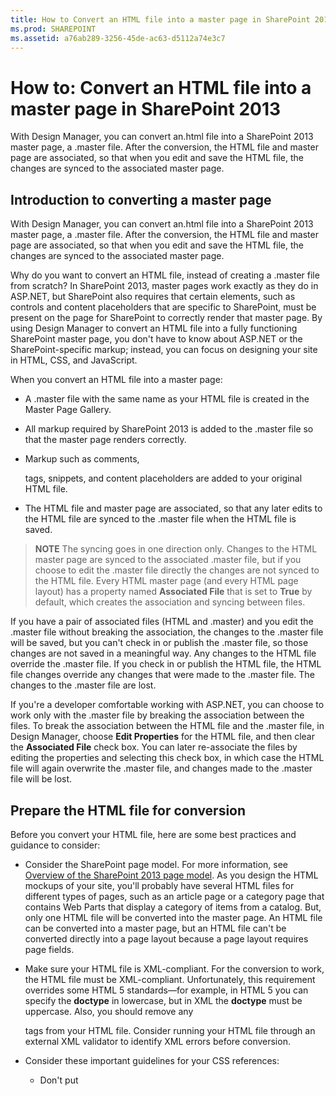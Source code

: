```yaml
---
title: How to Convert an HTML file into a master page in SharePoint 2013
ms.prod: SHAREPOINT
ms.assetid: a76ab289-3256-45de-ac63-d5112a74e3c7
---
```



# How to: Convert an HTML file into a master page in SharePoint 2013
With Design Manager, you can convert an.html file into a SharePoint 2013 master page, a .master file. After the conversion, the HTML file and master page are associated, so that when you edit and save the HTML file, the changes are synced to the associated master page.
## Introduction to converting a master page
<a name="Introduction"> </a>

 With Design Manager, you can convert an.html file into a SharePoint 2013 master page, a .master file. After the conversion, the HTML file and master page are associated, so that when you edit and save the HTML file, the changes are synced to the associated master page.
  
    
    
Why do you want to convert an HTML file, instead of creating a .master file from scratch? In SharePoint 2013, master pages work exactly as they do in ASP.NET, but SharePoint also requires that certain elements, such as controls and content placeholders that are specific to SharePoint, must be present on the page for SharePoint to correctly render that master page. By using Design Manager to convert an HTML file into a fully functioning SharePoint master page, you don't have to know about ASP.NET or the SharePoint-specific markup; instead, you can focus on designing your site in HTML, CSS, and JavaScript.
  
    
    
When you convert an HTML file into a master page:
  
    
    

- A .master file with the same name as your HTML file is created in the Master Page Gallery.
    
  
- All markup required by SharePoint 2013 is added to the .master file so that the master page renders correctly.
    
  
- Markup such as comments, **<div>** tags, snippets, and content placeholders are added to your original HTML file.
    
  
- The HTML file and master page are associated, so that any later edits to the HTML file are synced to the .master file when the HTML file is saved.
    
  

> **NOTE**
> The syncing goes in one direction only. Changes to the HTML master page are synced to the associated .master file, but if you choose to edit the .master file directly the changes are not synced to the HTML file. Every HTML master page (and every HTML page layout) has a property named **Associated File** that is set to **True** by default, which creates the association and syncing between files.
  
    
    

If you have a pair of associated files (HTML and .master) and you edit the .master file without breaking the association, the changes to the .master file will be saved, but you can't check in or publish the .master file, so those changes are not saved in a meaningful way. Any changes to the HTML file override the .master file. If you check in or publish the HTML file, the HTML file changes override any changes that were made to the .master file. The changes to the .master file are lost.
  
    
    
If you're a developer comfortable working with ASP.NET, you can choose to work only with the .master file by breaking the association between the files. To break the association between the HTML file and the .master file, in Design Manager, choose **Edit Properties** for the HTML file, and then clear the **Associated File** check box. You can later re-associate the files by editing the properties and selecting this check box, in which case the HTML file will again overwrite the .master file, and changes made to the .master file will be lost.
  
    
    

## Prepare the HTML file for conversion
<a name="Prepare"> </a>

Before you convert your HTML file, here are some best practices and guidance to consider:
  
    
    

- Consider the SharePoint page model. For more information, see  [Overview of the SharePoint 2013 page model](overview-of-the-sharepoint-2013-page-model.md). As you design the HTML mockups of your site, you'll probably have several HTML files for different types of pages, such as an article page or a category page that contains Web Parts that display a category of items from a catalog. But, only one HTML file will be converted into the master page. An HTML file can be converted into a master page, but an HTML file can't be converted directly into a page layout because a page layout requires page fields.
    
  
- Make sure your HTML file is XML-compliant. For the conversion to work, the HTML file must be XML-compliant. Unfortunately, this requirement overrides some HTML 5 standards—for example, in HTML 5 you can specify the **doctype** in lowercase, but in XML the **doctype** must be uppercase. Also, you should remove any **<form>** tags from your HTML file. Consider running your HTML file through an external XML validator to identify XML errors before conversion.
    
  
- Consider these important guidelines for your CSS references:
    
  - Don't put **<style>** blocks in the **<head>** tag. These styles are removed during conversion. Instead, link from your HTML file to an external CSS file.
    
  
  - Add  `ms-design-css-conversion="no"` to the **<CSS link>** tag if you're using a web font.
    
  
  - Be cautious about applying styles to general HTML tags like **<body>**, **<div>**, and **< img>**. Everything within your SharePoint design, including the ribbon, is within the **<body>** tag. For styles that you would usually apply to the **<body>** tag, consider applying them instead to **<div id="s4-bodyContainer">**, which is a tag that SharePoint 2013 uses for the main body of the page. Also, SharePoint 2013 uses many images that are affected by whatever styles you apply to the **<img>** tag.
    
  
  - Many designers style the navigation by applying classes to **<ul>** and **<li>** elements. But, SharePoint 2013 uses a dynamic navigation control, which you can add to your master page from the Snippet Gallery. SharePoint 2013 navigation controls have styles applied by default that you have to override.
    
  
- Consider these potential issues about file naming:
    
  - If you have Index.html and Index.htm, those files will have the same .master file.
    
  
  - If you have Design/Index.html and Design/SubDesign/Index.html, both of those files are available for conversion into their own, separate .master files, but they'll both show up as Index.html in the master page list in Design Manager. To disambiguate them, click or select the ellipsis button for each file to see the full path.
    
  
- If you're adding a JavaScript widget, make sure the **<script>** start tag is on its own line.
    
  ```
  
<script>
(function( …

  ```


    Do not put them on the same line, like this.
    


  ```
  
<Script> (function( …
  ```

- A reference to the JQuery library (an external reference) should go before the **</head>** tag.
    
  

## Convert the HTML file into a master page
<a name="Convert"> </a>

Before you convert an HTML file, you first have to upload all of your design files, including your HTML file. For more information, see  [How to: Map a network drive to the SharePoint 2013 Master Page Gallery](how-to-map-a-network-drive-to-the-sharepoint-2013-master-page-gallery.md).
  
    
    

### To convert the HTML file into a .master file


1. Browse to your publishing site.
    
  
2. In the upper-right corner of the page, choose **Settings**, and then choose **Design Manager**.
    
  
3. In Design Manager, in the left navigation pane, choose **Edit Master Pages**.
    
  
4. Choose **Convert an HTML file to a SharePoint master page**.
    
  
5. In the **Select an Asset** dialog box, browse to and select the HTML file that you want to convert.
    
    > **NOTE**
      > When you upload your design files, you should keep all files that are related to a single design in their own folder in the Master Page Gallery. When you copy your design folder into the mapped network drive, the Master Page Gallery retains whatever folder structure you created. 
6. Choose **Insert**.
    
    At this point, SharePoint 2013 converts your HTML file into a .master file with the same name.
    
    In Design Manager, your HTML file now appears with a Status column that shows one of two possible statuses:
    
  - **Warnings and Errors**
    
  
  - **Conversion successful**
    
  
7. Follow the link in the Status column to preview the file and to view any errors or warnings about the master page.
    
    The preview page is a live server-side preview of your master page. The top of the preview displays any warnings or errors that you may have to resolve by editing the HTML file in an HTML editor. Errors must be fixed before the preview will display the master page correctly.
    
    For more information about resolving errors and warnings, see  [How to: Resolve errors and warnings when previewing a page in SharePoint 2013](how-to-resolve-errors-and-warnings-when-previewing-a-page-in-sharepoint-2013.md).
    
    For more information about previewing the master page with different pages, see  [How to: Change the preview page in SharePoint 2013 Design Manager](how-to-change-the-preview-page-in-sharepoint-2013-design-manager.md).
    
    The preview page also contains a Snippets link in the upper-right corner. This link opens the Snippet Gallery, where you can begin replacing static or mockup controls in your design with dynamic SharePoint controls. For more information, see  [SharePoint 2013 Design Manager snippets](sharepoint-2013-design-manager-snippets.md).
    
  
8. To fix any errors, edit the HTML file that resides directly on the server by using an HTML editor to open and edit the HTML file in the mapped drive. Each time you save the HTML file, any changes are synced to the associated .master file.
    
  
9. After your master page previews successfully, you will see a **<div>** tag that gets added to your HTML file. You may have to scroll to the bottom of the page to see the **<div>** tag.
    
    This **<div>** is the main content block. It resides inside a content placeholder named **ContentPlaceHolderMain**. At run time, when a visitor browses your site and requests a page, this content placeholder gets filled with content from a page layout that contains content in a matching content region. You should position this **<div>** where you want your page layouts to appear on the master page.
    
    If your HTML file contains static or mockup content in the body of the page, now you begin the process of removing that static content from the HTML master page and applying those styles to other elements of the SharePoint page model, such as page layouts, page field controls, snippets, and display templates. For an example, see  [How to: Create a page layout in SharePoint 2013](how-to-create-a-page-layout-in-sharepoint-2013.md).
    
  

## Understanding the HTML file after conversion
<a name="Understand"> </a>

When you convert an HTML file into a master page, many lines of markup get added to your HTML file. You can safely ignore most of this markup, and most of it will not appear in the final markup of your site when you view source in the browser, but this markup is critical for converting your HTML file into the .master file that SharePoint actually uses. Each time you save a change to your HTML file, this SharePoint markup makes it possible for that same change to be made to the associated .master file in the background.
  
    
    
The markup that gets added includes tags before and in the **<head>** tag, snippets, and content placeholders. Most of the markup is enclosed within comment tags: Whenever you save a change to the HTML file, the conversion process strips out the comments to use the ASP.NET markup within.
  
    
    

### Types of markup

The following is a breakdown of the types of markup that are added to the HTML file:
  
    
    

- **Document properties** The **<mso>** tag contains SharePoint metadata, including information about the file itself and some properties needed for the successful conversion to the .master file.
    
  ```HTML
  
<mso:CustomDocumentProperties>
<mso:HtmlDesignFromMaster msdt:dt="string"></mso:HtmlDesignFromMaster>
<mso:HtmlDesignStatusAndPreview msdt:dt="string">http://[server_name]/sites/PubSite/_catalogs/masterpage/[site_name]/index.html, Conversion successful.</mso:HtmlDesignStatusAndPreview>
<mso:ContentTypeId msdt:dt="string">0x0101000F1C8B9E0EB4BE489F09807B2C53288F0054AD6EF48B9F7B45A142F8173F171BD10003D357F861E29844953D5CAA1D4D8A3A0084F0F9C7FCB65541A59990D173DA60FA</mso:ContentTypeId>
<mso:HtmlDesignAssociated msdt:dt="string">1</mso:HtmlDesignAssociated>
<mso:HtmlDesignConversionSucceeded msdt:dt="string">True</mso:HtmlDesignConversionSucceeded>
</mso:CustomDocumentProperties>
  ```

- **SharePoint namespace registration** The **<SPM>** tag ("SharePoint markup") provides a line registering a SharePoint namespace.
    
  ```HTML
  
<!--SPM:<%@Register Tagprefix="SharePoint" Namespace="Microsoft.SharePoint.WebControls" Assembly="Microsoft.SharePoint, Version=15.0.0.0, Culture=neutral, PublicKeyToken=71e9bce111e9429c"%>-->
        <!--SPM:<%@Register Tagprefix="WebPartPages" Namespace="Microsoft.SharePoint.WebPartPages" Assembly="Microsoft.SharePoint, Version=15.0.0.0, Culture=neutral, PublicKeyToken=71e9bce111e9429c"%>-->
  ```

- **Comments** The **<CS>** and **<CE>** ("Comment start" and "comment end") tags are ignored during the conversion process. These tags are to help you parse the lines of markup.
    
  ```HTML
  
<!--CS: Start Page Head Contents Snippet-->
…
<!--CE: End Page Head Contents Snippet-->

  <!--CS: Start Ribbon Snippet-->
…
<!--CE: End Ribbon Snippet-->

<!--CS: Start PlaceHolderMain Snippet-->
…
<!--CE: End PlaceHolderMain Snippet-->
  ```

- **Snippets** The **<MS>** and **<ME>** ("markup start" and "markup end") tags denote the beginning and end of a SharePoint control or a snippet. A snippet is a SharePoint control that adds SharePoint functionality to your page. You can add snippets yourself by using the Snippet Gallery. For more information, see [SharePoint 2013 Design Manager snippets](sharepoint-2013-design-manager-snippets.md).
    
  ```HTML
  
<!--MS:<SharePoint:RobotsMetaTag runat="server">-->
        <!--ME:</SharePoint:RobotsMetaTag>-->
        <!--MS:<SharePoint:PageTitle runat="server">-->
            <!--MS:<asp:ContentPlaceHolder id="PlaceHolderPageTitle" runat="server">-->
                <!--MS:<SharePoint:ProjectProperty Property="Title" runat="server">-->
                <!--ME:</SharePoint:ProjectProperty>-->
            <!--ME:</asp:ContentPlaceHolder>-->
        <!--ME:</SharePoint:PageTitle>-->
        <!--MS:<SharePoint:StartScript runat="server">-->
        <!--ME:</SharePoint:StartScript>-->
        <!--MS:<SharePoint:CssLink runat="server" Version="15">-->
        <!--ME:</SharePoint:CssLink>-->
        <!--MS:<SharePoint:CacheManifestLink runat="server">-->
        <!--ME:</SharePoint:CacheManifestLink>-->
        <!--MS:<SharePoint:PageRenderMode runat="server" RenderModeType="Standard">-->
        <!--ME:</SharePoint:PageRenderMode>-->
        <!--MS:<SharePoint:ScriptLink language="javascript" name="core.js" OnDemand="true" runat="server" Localizable="false">-->
        <!--ME:</SharePoint:ScriptLink>-->
        <!--MS:<SharePoint:ScriptLink language="javascript" name="menu.js" OnDemand="true" runat="server" Localizable="false">-->
        <!--ME:</SharePoint:ScriptLink>-->
        <!--MS:<SharePoint:ScriptLink language="javascript" name="callout.js" OnDemand="true" runat="server" Localizable="false">-->
        <!--ME:</SharePoint:ScriptLink>-->
        <!--MS:<SharePoint:ScriptLink language="javascript" name="sharing.js" OnDemand="true" runat="server" Localizable="false">-->
        <!--ME:</SharePoint:ScriptLink>-->
        <!--MS:<SharePoint:ScriptLink language="javascript" name="suitelinks.js" OnDemand="true" runat="server" Localizable="false">-->
        <!--ME:</SharePoint:ScriptLink>-->
        <!--MS:<SharePoint:CustomJSUrl runat="server">-->
        <!--ME:</SharePoint:CustomJSUrl>-->
        <!--MS:<SharePoint:SoapDiscoveryLink runat="server">-->
        <!--ME:</SharePoint:SoapDiscoveryLink>-->
        <!--MS:<SharePoint:AjaxDelta id="DeltaPlaceHolderAdditionalPageHead" Container="false" runat="server">-->
            <!--MS:<asp:ContentPlaceHolder id="PlaceHolderAdditionalPageHead" runat="server">-->
            <!--ME:</asp:ContentPlaceHolder>-->
            <!--MS:<SharePoint:DelegateControl runat="server" ControlId="AdditionalPageHead" AllowMultipleControls="true">-->
            <!--ME:</SharePoint:DelegateControl>-->
            <!--MS:<asp:ContentPlaceHolder id="PlaceHolderBodyAreaClass" runat="server">-->
            <!--ME:</asp:ContentPlaceHolder>-->
        <!--ME:</SharePoint:AjaxDelta>-->
        <!--MS:<SharePoint:CssRegistration Name="Themable/corev15.css" runat="server">-->
        <!--ME:</SharePoint:CssRegistration>-->
        <!--MS:<SharePoint:AjaxDelta id="DeltaSPWebPartManager" runat="server">-->
            <!--MS:<WebPartPages:SPWebPartManager runat="server">-->
            <!--ME:</WebPartPages:SPWebPartManager>-->
        <!--ME:</SharePoint:AjaxDelta>-->
  ```

- **Preview blocks** The **<PS>** and **<PE>** ("Preview start" and "preview end") tags surround a section of HTML code that you shouldn't edit because this section affects only the design-time preview. These preview sections are a snapshot in time of the SharePoint control that snippet is inserting. A preview makes it possible for you to work more meaningfully on the HTML file in a client-side HTML editor. But, changing the content or styling within that preview has no lasting effect on the .master file, which is what SharePoint is ultimately using. To style a snippet, you have to identify and override the SharePoint styles with your own custom CSS.
    
  ```HTML
  
<!--PS: Start of READ-ONLY PREVIEW (do not modify) -->
<div class="DefaultContentBlock" style="background:rgb(0, 114, 198); color:white; width:100%; padding:8px; height:64px; overflow:hidden;">The SharePoint ribbon will be here when your file is either previewed on or applied to your site.</div>
<!--PE: End of READ-ONLY PREVIEW -->
  ```

- **SharePoint IDs** Two of the snippets added to your HTML file during the conversion (the Page Head Contents snippet and the SharePoint Ribbon) have an associated SharePoint ID, or SID (00 and 02, respectively). These IDs make it possible to shorten the snippets and make the HTML in the page easier to read.
    
  ```HTML
  
<!--SID:00 -->

<!--SID:02 {Ribbon}-->
  ```


### Added snippets

It's important to know about two of the snippets that are added to your HTML file. These snippets are added automatically during the conversion, but they're not available for you to add from the Snippet Gallery.
  
    
    

- **The Ribbon** For content authors to be able to create pages and author content on your SharePoint site, your master page needs the ribbon and the "suite navigation" that is new to SharePoint 2013. The ribbon is contained in a security-trimming snippet, so that when a visitor browses your site, the ribbon is displayed only to authenticated users, not anonymous users. You can move the ribbon to a different position on the page or style it by overriding the default CSS classes, but we do not recommend moving or reordering the components (such as the Site Actions menu) that are contained inside the ribbon.
    
  ```HTML
  
<!--MS:<SharePoint:SPSecurityTrimmedControl runat="server" AuthenticationRestrictions="AnonymousUsersOnly">-->
<!--MS:<wssucw:Welcome runat="server" EnableViewState="false">-->
<!--ME:</wssucw:Welcome>-->
<!--ME:</SharePoint:SPSecurityTrimmedControl>-->
  ```

- **ContentPlaceHolderMain** At the bottom of the **<div id="s4-bodyContainer">** tag, before the closing **</body>** tag, the conversion process inserts a content placeholder named **PlaceHolderMain**. Inside this snippet is the black-bordered, yellow **<div>** that appears in the design view of your HTML editor, or in the server-side preview in Design Manager.
    
    This **<div>** represents the area where the content specified by your page layouts and pages will go. You should move the **PlaceHolderMain** snippet to the place within your master page that will be filled by your page layouts—the area of your site design that isn't the same across all pages of your site.
    


  ```HTML
  
<!--CS: Start PlaceHolderMain Snippet-->
                    <!--SPM:<%@Register Tagprefix="SharePoint" Namespace="Microsoft.SharePoint.WebControls" Assembly="Microsoft.SharePoint, Version=15.0.0.0, Culture=neutral, PublicKeyToken=71e9bce111e9429c"%>-->
                    <!--MS:<SharePoint:AjaxDelta ID="DeltaPlaceHolderMain" IsMainContent="true" runat="server">-->
                        <!--MS:<asp:ContentPlaceHolder ID="PlaceHolderMain" runat="server">-->
                            <div class="DefaultContentBlock" style="border:medium black solid; background:yellow; color:black; margin:20px; padding:10px;">
            This div, which you should delete, represents the content area that your Page Layouts and pages will fill. Design your Master Page around this content placeholder.
        
                            </div>
                        <!--ME:</asp:ContentPlaceHolder>-->
                    <!--ME:</SharePoint:AjaxDelta>-->
                    <!--CE: End PlaceHolderMain Snippet-->
  ```


## Reference: Examples of SharePoint markup added to the HTML file
<a name="Reference"> </a>

The following is an example of markup added to an HTML file after it is converted to a master page.
  
    
    

### Markup added to the <head> tag


```HTML

<head>
        <meta http-equiv="X-UA-Compatible" content="IE=10" />
        <!--CS: Start Page Head Contents Snippet-->
        <!--SPM:<%@Register Tagprefix="SharePoint" Namespace="Microsoft.SharePoint.WebControls" Assembly="Microsoft.SharePoint, Version=15.0.0.0, Culture=neutral, PublicKeyToken=71e9bce111e9429c"%>-->
        <!--SPM:<%@Register Tagprefix="WebPartPages" Namespace="Microsoft.SharePoint.WebPartPages" Assembly="Microsoft.SharePoint, Version=15.0.0.0, Culture=neutral, PublicKeyToken=71e9bce111e9429c"%>-->
        <!--SID:00 -->
        <meta name="GENERATOR" content="Microsoft SharePoint" />
        <meta http-equiv="Content-type" content="text/html; charset=utf-8" />
        <meta http-equiv="Expires" content="0" />
        <!--MS:<SharePoint:RobotsMetaTag runat="server">-->
        <!--ME:</SharePoint:RobotsMetaTag>-->
        <!--MS:<SharePoint:PageTitle runat="server">-->
            <!--MS:<asp:ContentPlaceHolder id="PlaceHolderPageTitle" runat="server">-->
                <!--MS:<SharePoint:ProjectProperty Property="Title" runat="server">-->
                <!--ME:</SharePoint:ProjectProperty>-->
            <!--ME:</asp:ContentPlaceHolder>-->
        <!--ME:</SharePoint:PageTitle>-->
        <!--MS:<SharePoint:StartScript runat="server">-->
        <!--ME:</SharePoint:StartScript>-->
        <!--MS:<SharePoint:CssLink runat="server" Version="15">-->
        <!--ME:</SharePoint:CssLink>-->
        <!--MS:<SharePoint:CacheManifestLink runat="server">-->
        <!--ME:</SharePoint:CacheManifestLink>-->
        <!--MS:<SharePoint:PageRenderMode runat="server" RenderModeType="Standard">-->
        <!--ME:</SharePoint:PageRenderMode>-->
        <!--MS:<SharePoint:ScriptLink language="javascript" name="core.js" OnDemand="true" runat="server" Localizable="false">-->
        <!--ME:</SharePoint:ScriptLink>-->
        <!--MS:<SharePoint:ScriptLink language="javascript" name="menu.js" OnDemand="true" runat="server" Localizable="false">-->
        <!--ME:</SharePoint:ScriptLink>-->
        <!--MS:<SharePoint:ScriptLink language="javascript" name="callout.js" OnDemand="true" runat="server" Localizable="false">-->
        <!--ME:</SharePoint:ScriptLink>-->
        <!--MS:<SharePoint:ScriptLink language="javascript" name="sharing.js" OnDemand="true" runat="server" Localizable="false">-->
        <!--ME:</SharePoint:ScriptLink>-->
        <!--MS:<SharePoint:ScriptLink language="javascript" name="suitelinks.js" OnDemand="true" runat="server" Localizable="false">-->
        <!--ME:</SharePoint:ScriptLink>-->
        <!--MS:<SharePoint:CustomJSUrl runat="server">-->
        <!--ME:</SharePoint:CustomJSUrl>-->
        <!--MS:<SharePoint:SoapDiscoveryLink runat="server">-->
        <!--ME:</SharePoint:SoapDiscoveryLink>-->
        <!--MS:<SharePoint:AjaxDelta id="DeltaPlaceHolderAdditionalPageHead" Container="false" runat="server">-->
            <!--MS:<asp:ContentPlaceHolder id="PlaceHolderAdditionalPageHead" runat="server">-->
            <!--ME:</asp:ContentPlaceHolder>-->
            <!--MS:<SharePoint:DelegateControl runat="server" ControlId="AdditionalPageHead" AllowMultipleControls="true">-->
            <!--ME:</SharePoint:DelegateControl>-->
            <!--MS:<asp:ContentPlaceHolder id="PlaceHolderBodyAreaClass" runat="server">-->
            <!--ME:</asp:ContentPlaceHolder>-->
        <!--ME:</SharePoint:AjaxDelta>-->
        <!--MS:<SharePoint:CssRegistration Name="Themable/corev15.css" runat="server">-->
        <!--ME:</SharePoint:CssRegistration>-->
        <!--MS:<SharePoint:AjaxDelta id="DeltaSPWebPartManager" runat="server">-->
            <!--MS:<WebPartPages:SPWebPartManager runat="server">-->
            <!--ME:</WebPartPages:SPWebPartManager>-->
        <!--ME:</SharePoint:AjaxDelta>-->
        <!--CE: End Page Head Contents Snippet-->
        <meta http-equiv="Content-Type" content="text/html; charset=utf-8" />
        <!--DC:Business Solutions-->
        <link rel="stylesheet" href="css/style.css" type="text/css" charset="utf-8" />
        <!--[if lte IE 7]>
  <link rel="stylesheet" href="css/ie.css" type="text/css" charset="utf-8"/> 
 <![endif]-->
        <!--[if gte mso 9]><xml>
<mso:CustomDocumentProperties>
<mso:HtmlDesignFromMaster msdt:dt="string"></mso:HtmlDesignFromMaster>
<mso:HtmlDesignStatusAndPreview msdt:dt="string">http://[server_name]/sites/PubSite/_catalogs/masterpage/[site_name]/index.html, Conversion successful.</mso:HtmlDesignStatusAndPreview>
<mso:ContentTypeId msdt:dt="string">0x0101000F1C8B9E0EB4BE489F09807B2C53288F0054AD6EF48B9F7B45A142F8173F171BD10003D357F861E29844953D5CAA1D4D8A3A0084F0F9C7FCB65541A59990D173DA60FA</mso:ContentTypeId>
<mso:HtmlDesignAssociated msdt:dt="string">1</mso:HtmlDesignAssociated>
<mso:HtmlDesignConversionSucceeded msdt:dt="string">True</mso:HtmlDesignConversionSucceeded>
</mso:CustomDocumentProperties>
</xml><![endif]-->
    </head>

```


### Markup added after the start <body> tag


#### Ribbon snippet


```HTML

<!--CS: Start Ribbon Snippet-->
        <!--SPM:<%@Register Tagprefix="SharePoint" Namespace="Microsoft.SharePoint.WebControls" Assembly="Microsoft.SharePoint, Version=15.0.0.0, Culture=neutral, PublicKeyToken=71e9bce111e9429c"%>-->
        <!--SPM:<%@Register Tagprefix="wssucw" TagName="Welcome" Src="~/_controltemplates/15/Welcome.ascx"%>-->
        <!--MS:<SharePoint:SPSecurityTrimmedControl runat="server" HideFromSearchCrawler="true" EmitDiv="true">-->
            <div id="TurnOnAccessibility" style="display:none" class="s4-notdlg noindex">
                <a id="linkTurnOnAcc" href="#" class="ms-accessible ms-acc-button" onclick="SetIsAccessibilityFeatureEnabled(true);UpdateAccessibilityUI();document.getElementById('linkTurnOffAcc').focus();return false;">
                    <!--MS:<SharePoint:EncodedLiteral runat="server" text="&amp;lt;%$Resources:wss,master_turnonaccessibility%&amp;gt;" EncodeMethod="HtmlEncode">-->
                    <!--ME:</SharePoint:EncodedLiteral>-->
                </a>
            </div>
            <div id="TurnOffAccessibility" style="display:none" class="s4-notdlg noindex">
                <a id="linkTurnOffAcc" href="#" class="ms-accessible ms-acc-button" onclick="SetIsAccessibilityFeatureEnabled(false);UpdateAccessibilityUI();document.getElementById('linkTurnOnAcc').focus();return false;">
                    <!--MS:<SharePoint:EncodedLiteral runat="server" text="&amp;lt;%$Resources:wss,master_turnoffaccessibility%&amp;gt;" EncodeMethod="HtmlEncode">-->
                    <!--ME:</SharePoint:EncodedLiteral>-->
                </a>
            </div>
        <!--ME:</SharePoint:SPSecurityTrimmedControl>-->
        <div id="ms-designer-ribbon">
            <!--SID:02 {Ribbon}-->
            <!--PS: Start of READ-ONLY PREVIEW (do not modify) --><div class="DefaultContentBlock" style="background:rgb(0, 114, 198); color:white; width:100%; padding:8px; height:64px; overflow:hidden;">The SharePoint ribbon will be here when your file is either previewed on or applied to your site.</div><!--PE: End of READ-ONLY PREVIEW -->
        </div>
        <!--MS:<SharePoint:SPSecurityTrimmedControl runat="server" AuthenticationRestrictions="AnonymousUsersOnly">-->
            <!--MS:<wssucw:Welcome runat="server" EnableViewState="false">-->
            <!--ME:</wssucw:Welcome>-->
        <!--ME:</SharePoint:SPSecurityTrimmedControl>-->
        <!--CE: End Ribbon Snippet-->

```


#### Two SharePoint <div> tags


```HTML

<div id="s4-workspace">
            <div id="s4-bodyContainer">

```


### Markup added before the closing </body> tag and two closing </div> tags


```HTML

<div data-name="ContentPlaceHolderMain">
                    <!--CS: Start PlaceHolderMain Snippet-->
                    <!--SPM:<%@Register Tagprefix="SharePoint" Namespace="Microsoft.SharePoint.WebControls" Assembly="Microsoft.SharePoint, Version=15.0.0.0, Culture=neutral, PublicKeyToken=71e9bce111e9429c"%>-->
                    <!--MS:<SharePoint:AjaxDelta ID="DeltaPlaceHolderMain" IsMainContent="true" runat="server">-->
                        <!--MS:<asp:ContentPlaceHolder ID="PlaceHolderMain" runat="server">-->
                            <div class="DefaultContentBlock" style="border:medium black solid; background:yellow; color:black; margin:20px; padding:10px;">
            This div, which you should delete, represents the content area that your Page Layouts and pages will fill. Design your Master Page around this content placeholder.
        
                            </div>
                        <!--ME:</asp:ContentPlaceHolder>-->
                    <!--ME:</SharePoint:AjaxDelta>-->
                    <!--CE: End PlaceHolderMain Snippet-->
                </div>

```


## Additional resources
<a name="Additional"> </a>


-  [Overview of Design Manager in SharePoint 2013](overview-of-design-manager-in-sharepoint-2013.md)
    
  
-  [How to: Create a page layout in SharePoint 2013](how-to-create-a-page-layout-in-sharepoint-2013.md)
    
  
-  [SharePoint 2013 Design Manager snippets](sharepoint-2013-design-manager-snippets.md)
    
  

